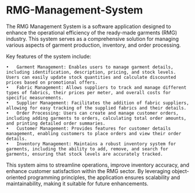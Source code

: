 # RMG-Management-System
The RMG Management System is a software application designed to enhance the operational efficiency of the ready-made garments (RMG) industry. This system serves as a comprehensive solution for managing various aspects of garment production, inventory, and order processing.

Key features of the system include:

	•	Garment Management: Enables users to manage garment details, including identification, description, pricing, and stock levels. Users can easily update stock quantities and calculate discounted prices based on promotional offers.
	•	Fabric Management: Allows suppliers to track and manage different types of fabrics, their prices per meter, and overall costs for specific measurements.
	•	Supplier Management: Facilitates the addition of fabric suppliers, allowing for easy tracking of the supplied fabrics and their details.
	•	Order Processing: Users can create and manage customer orders, including adding garments to orders, calculating total order amounts, and printing detailed order summaries.
	•	Customer Management: Provides features for customer details management, enabling customers to place orders and view their order details.
	•	Inventory Management: Maintains a robust inventory system for garments, including the ability to add, remove, and search for garments, ensuring that stock levels are accurately tracked.

This system aims to streamline operations, improve inventory accuracy, and enhance customer satisfaction within the RMG sector. By leveraging object-oriented programming principles, the application ensures scalability and maintainability, making it suitable for future enhancements.
